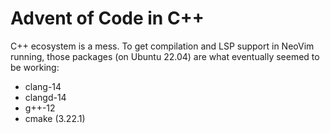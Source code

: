 # Advent of Code in C++

C++ ecosystem is a mess. To get compilation and LSP support in NeoVim running,
those packages (on Ubuntu 22.04) are what eventually seemed to be working:

- clang-14
- clangd-14
- g++-12
- cmake (3.22.1)
